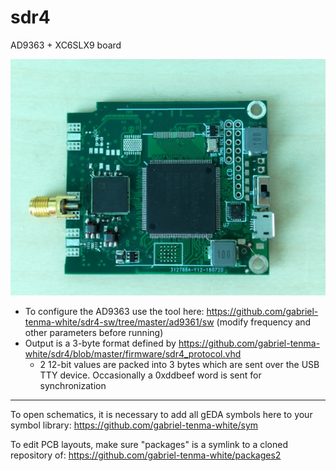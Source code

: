 # sdr4
AD9363 + XC6SLX9 board

![sdr4](sdr4.jpg)

* To configure the AD9363 use the tool here: https://github.com/gabriel-tenma-white/sdr4-sw/tree/master/ad9361/sw (modify frequency and other parameters before running)
* Output is a 3-byte format defined by https://github.com/gabriel-tenma-white/sdr4/blob/master/firmware/sdr4_protocol.vhd
  * 2 12-bit values are packed into 3 bytes which are sent over the USB TTY device. Occasionally a 0xddbeef word is sent for synchronization

---
To open schematics, it is necessary to add all gEDA symbols here to your symbol library: https://github.com/gabriel-tenma-white/sym

To edit PCB layouts, make sure "packages" is a symlink to a cloned repository of: https://github.com/gabriel-tenma-white/packages2

